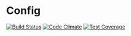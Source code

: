 # Config

[![Build Status](https://travis-ci.org/Prowect/Config.svg)](https://travis-ci.org/Prowect/Config)
[![Code Climate](https://codeclimate.com/github/Prowect/Config/badges/gpa.svg)](https://codeclimate.com/github/Prowect/Config)
[![Test Coverage](https://codeclimate.com/github/Prowect/Config/badges/coverage.svg)](https://codeclimate.com/github/Prowect/Config/coverage)
